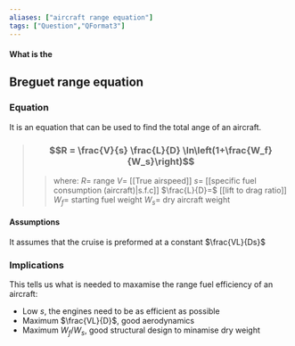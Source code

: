 ```yaml
---
aliases: ["aircraft range equation"]
tags: ["Question","QFormat3"]
---
```


#### What is the
## Breguet range equation
### Equation
It is an equation that can be used to find the total ange of an aircraft.

> ### $$R = \frac{V}{s} \frac{L}{D} \ln\left(1+\frac{W_f}{W_s}\right)$$ 
>> where:
>> $R=$ range
>> $V=$ [[True airspeed]]
>> $s=$ [[specific fuel consumption (aircraft)|s.f.c]]
>> $\frac{L}{D}=$ [[lift to drag ratio]]
>> $W_f=$ starting fuel weight
>> $W_s=$ dry aircraft weight

#### Assumptions
It assumes that the cruise is preformed at a constant $\frac{VL}{Ds}$

### Implications
This tells us what is needed to maxamise the range fuel efficiency of an aircraft:
- Low $s$, the engines need to be as efficient as possible
- Maximum $\frac{VL}{D}$, good aerodynamics
- Maximum $W_f/W_s$, good structural design to minamise dry weight